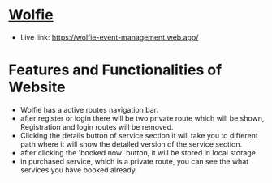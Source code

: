 # [Wolfie](https://wolfie-event-management.web.app/)

- Live link: https://wolfie-event-management.web.app/


# Features and Functionalities of Website

- Wolfie has a active routes navigation bar.
- after register or login there will be two private route which will be shown, Registration and login routes will be removed.
- Clicking the details button of service section it will take you to different path where it will show the detailed version of the service section.
- after clicking the 'booked now' button,  it will be stored in local storage.
- in purchased service, which is a private route, you can see the what services you have booked already.